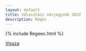 ```yaml
---
layout: default
title: Választási névjegyzék 2022
description: Regéc
---
```


{% include Regeec.html %}

[Vissza](./)